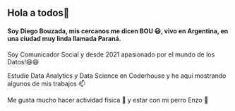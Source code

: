## Hola a todos👋
#### Soy Diego Bouzada, mis cercanos me dicen BOU 😃, vivo en Argentina, en una ciudad muy linda llamada Paraná.

Soy Comunicador Social y desde 2021 apasionado por el mundo de los Datos!😄😄

Estudie Data Analytics y Data Science en Coderhouse y he aquí mostrando algunos de mis trabajos 📫

Me gusta mucho hacer actividad física 💪 y estar con mi perro Enzo 🐶



